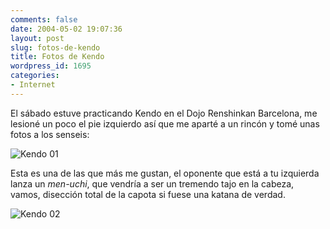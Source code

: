 ```yaml
---
comments: false
date: 2004-05-02 19:07:36
layout: post
slug: fotos-de-kendo
title: Fotos de Kendo
wordpress_id: 1695
categories:
- Internet
---
```


El sábado estuve practicando Kendo en el Dojo Renshinkan Barcelona, me lesioné un poco el pie izquierdo así que me aparté a un rincón y tomé unas fotos a los senseis:





![Kendo 01](http://www.minid.net/images/kendo-01.png)





Esta es una de las que más me gustan, el oponente que está a tu izquierda lanza un _men-uchi_, que vendría a ser un tremendo tajo en la cabeza, vamos, disección total de la capota si fuese una katana de verdad.





![Kendo 02](http://www.minid.net/images/kendo-02.png)




 
